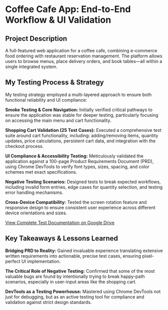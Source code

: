 # Coffee Cafe App: End-to-End Workflow & UI Validation

## Project Description
A full-featured web application for a coffee cafe, combining e-commerce food ordering with restaurant reservation management. The platform allows users to browse menus, place delivery orders, and book tables—all within a single integrated system.

## My Testing Process & Strategy
My testing strategy employed a multi-layered approach to ensure both functional reliability and UI compliance:

**Smoke Testing & Core Navigation:** Initially verified critical pathways to ensure the application was stable for deeper testing, particularly focusing on accessing the main menu and cart functionality.

**Shopping Cart Validation (25 Test Cases):** Executed a comprehensive test suite around cart functionality, including: adding/removing items, quantity updates, price calculations, persistent cart data, and integration with the checkout process.

**UI Compliance & Accessibility Testing:** Meticulously validated the application against a 100-page Product Requirements Document (PRD), using Chrome DevTools to verify font types, sizes, spacing, and color schemes met exact specifications.

**Negative Testing Scenarios:** Designed tests to break expected workflows, including invalid form entries, edge cases for quantity selection, and testing error handling mechanisms.

**Cross-Device Compatibility:** Tested the screen rotation feature and responsive design to ensure consistent user experience across different device orientations and sizes.

[View Complete Test Documentation on Google Drive](https://docs.google.com/spreadsheets/d/1T-OVdhQLsHdWrGfpwK70gSjyvv8vzFk0E8cBP4y1I8o/edit?usp=sharing)

## Key Takeaways & Lessons Learned

**Bridging PRD to Reality:** Gained invaluable experience translating extensive written requirements into actionable, precise test cases, ensuring pixel-perfect UI implementation.

**The Critical Role of Negative Testing:** Confirmed that some of the most valuable bugs are found by intentionally trying to break happy-path scenarios, especially in user-input areas like the shopping cart.

**DevTools as a Testing Powerhouse:** Mastered using Chrome DevTools not just for debugging, but as an active testing tool for compliance and validation against strict design standards.
